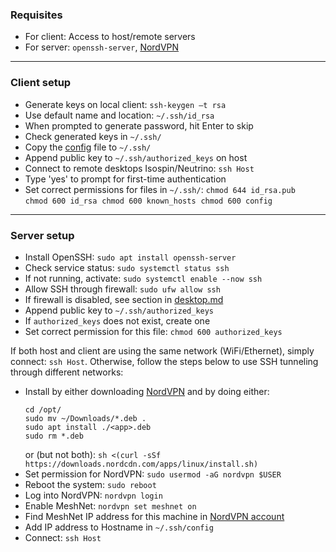 ### Requisites 
 - For client: Access to host/remote servers
 - For server: `openssh-server`, [NordVPN](https://nordvpn.com/)
___

### Client setup
- Generate keys on local client: `ssh-keygen –t rsa` 
- Use default name and location: `~/.ssh/id_rsa` 
- When prompted to generate password, hit Enter to skip 
- Check generated keys in `~/.ssh/` 
- Copy the [config](https://github.com/anikmh/wd/blob/main/.ssh/config) file to `~/.ssh/` 
- Append public key to `~/.ssh/authorized_keys` on host 
- Connect to remote desktops Isospin/Neutrino: `ssh Host` 
- Type 'yes' to prompt for first-time authentication 
- Set correct permissions for files in `~/.ssh/`: 
  `chmod 644 id_rsa.pub` 
  `chmod 600 id_rsa` 
  `chmod 600 known_hosts` 
  `chmod 600 config` 
___

### Server setup
 - Install OpenSSH: `sudo apt install openssh-server` 
 - Check service status: `sudo systemctl status ssh` 
 - If not running, activate: `sudo systemctl enable --now ssh` 
 - Allow SSH through firewall: `sudo ufw allow ssh` 
 - If firewall is disabled, see section in [desktop.md](./desktop.md)
 - Append public key to `~/.ssh/authorized_keys` 
 - If `authorized_keys` does not exist, create one
 - Set correct permission for this file: `chmod 600 authorized_keys`

If both host and client are using the same network (WiFi/Ethernet), simply connect: `ssh Host`. Otherwise, follow the steps below to use SSH tunneling through different networks:
 - Install by either downloading [NordVPN](https://nordvpn.com/download/) and by doing either: 
   ```
   cd /opt/
   sudo mv ~/Downloads/*.deb .
   sudo apt install ./<app>.deb
   sudo rm *.deb
   ```
   or (but not both): `sh <(curl -sSf https://downloads.nordcdn.com/apps/linux/install.sh)`
 - Set permission for NordVPN: `sudo usermod -aG nordvpn $USER` 
 - Reboot the system: `sudo reboot` 
 - Log into NordVPN: `nordvpn login` 
 - Enable MeshNet: `nordvpn set meshnet on` 
 - Find MeshNet IP address for this machine in [NordVPN account](https://my.nordaccount.com/dashboard/nordvpn/meshnet/)
 - Add IP address to Hostname in `~/.ssh/config` 
 - Connect: `ssh Host` 